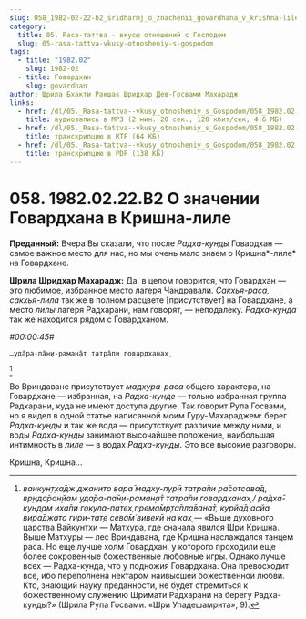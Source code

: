 ```yaml
---
slug: 058_1982-02-22-b2_sridharmj_o_znachenii_govardhana_v_krishna-lile
category:
  title: 05. Раса-таттва - вкусы отношений с Господом
  slug: 05-rasa-tattva-vkusy-otnosheniy-s-gospodom
tags:
  - title: "1982.02"
    slug: 1982-02
  - title: Говардхан
    slug: govardhan
author: Шрила Бхакти Ракшак Шридхар Дев-Госвами Махарадж
links:
  - href: /dl/05._Rasa-tattva--vkusy_otnosheniy_s_Gospodom/058_1982.02.22.B2_SridharMj_O_znachenii_Govardhana_v_Krishna-lile.mp3
    title: аудиозапись в MP3 (2 мин. 20 сек., 128 кбит/сек, 4.6 МБ)
  - href: /dl/05._Rasa-tattva--vkusy_otnosheniy_s_Gospodom/058_1982.02.22.B2_SridharMj_O_znachenii_Govardhana_v_Krishna-lile.rtf
    title: транскрипцию в RTF (64 КБ)
  - href: /dl/05._Rasa-tattva--vkusy_otnosheniy_s_Gospodom/058_1982.02.22.B2_SridharMj_O_znachenii_Govardhana_v_Krishna-lile.pdf
    title: транскрипцию в PDF (138 КБ)
---
```


# 058. 1982.02.22.B2 О значении Говардхана в Кришна-лиле

**Преданный:** Вчера Вы сказали, что после *Радха-кунды* Говардхан — самое важное место для нас, но мы очень мало знаем о Кришна*-лиле* на Говардхане.

**Шрила Шридхар Махарадж:** Да, в целом говорится, что Говардхан — это любимое, избранное место лагеря Чандравали. *Сакхья-раса, сакхья-лила* так же в полном расцвете [присутствует] на Говардхане, а место *лилы* лагеря Радхарани, нам говорят, — неподалеку. *Радха-кунда* так же находится рядом с Говардханом.

*#00:00:45#*

    …уда̄ра-па̄н̣и-рамaн̣а̄т татра̄пи гoвaрдханaх̣
[^_ftn1]

Во Вриндаване присутствует *мадхура-раса* общего характера, на Говардхане — избранная, на *Радха-кунде* — только избранная группа Радхарани, куда не имеют доступа другие. Так говорит Рупа Госвами, но я видел в одной статье написанной моим Гуру-Махараджем: берег *Радха-кунды* и так же вода — присутствует различие между ними, и воды *Радха-кунды* занимают высочайшее положение, наибольшая интимность в *лиле* — в водах *Радха-кунды*. Это все высокие разговоры.

Кришна, Кришна…



[^_ftn1]: *вaикун̣т̣ха̄дж джaнитo вaра̄ мaдху-пурӣ татра̄пи ра̄сoтсава̄д, вр̣нда̄ран̣йам уда̄ра-па̄н̣и-рамaн̣а̄т татра̄пи гoвaрдханaх̣ / ра̄дха̄-кун̣д̣ам иха̄пи гoкула-патех̣ прeма̄мр̣та̄пла̄вaна̄т, курйа̄д aсйа вира̄джaтo гири-тат̣е сeва̄м̇ вивeкӣ нa кaх̣* — «Выше духовного царства Вайкунтхи — Матхура, где сначала явился Шри Кришна. Выше Матхуры — лес Вриндавана, где Кришна наслаждался танцем раса. Но еще лучше холм Говардхан, у которого проходили еще более сокровенные божественные любовные игры. Однако лучше всех — Радха-кунда, что у подножия Говардхана. Она превосходит все, ибо переполнена нектаром наивысшей божественной любви. Кто, знающий науку преданности, не будет стремиться к божественному служению Шримати Радхарани на берегу Радха-кунды?» (Шрила Рупа Госвами. «Шри Упадешамрита», 9).

